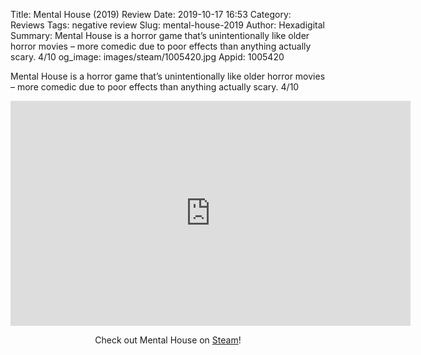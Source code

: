Title: Mental House (2019) Review
Date: 2019-10-17 16:53
Category: Reviews
Tags: negative review
Slug: mental-house-2019
Author: Hexadigital
Summary: Mental House is a horror game that’s unintentionally like older horror movies – more comedic due to poor effects than anything actually scary. 4/10
og_image: images/steam/1005420.jpg
Appid: 1005420

Mental House is a horror game that’s unintentionally like older horror movies – more comedic due to poor effects than anything actually scary. 4/10

<center><iframe src="https://www.youtube.com/embed/gP9YzlImGh4?feature=oembed" allow="accelerometer; autoplay; encrypted-media; gyroscope; picture-in-picture" width="640" height="360" frameborder="0"></iframe>

Check out Mental House on [Steam](https://store.steampowered.com/app/1005420/?curator_clanid=34633900)!</center>
